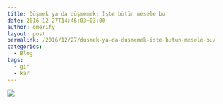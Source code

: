```yaml
---
title: Düşmek ya da düşmemek; İşte bütün mesele bu!
date: 2016-12-27T14:46:03+03:00
author: omerify
layout: post
permalink: /2016/12/27/dusmek-ya-da-dusmemek-iste-butun-mesele-bu/
categories:
  - Blog
tags:
  - gif
  - kar
---
```


![](https://omerify.github.io/blog/assets/img/2021/01/kar-dusmek-kaza.gif)
